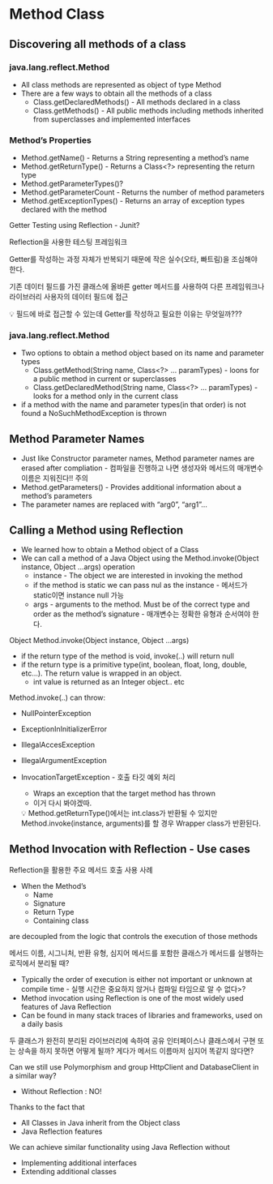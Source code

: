# Method Class

## Discovering all methods of a class

### java.lang.reflect.Method

- All class methods are represented as object of type Method
- There are a few ways to obtain all the methods of a class
    - Class.getDeclaredMethods() - All methods declared in a class
    - Class.getMethods() - All public methods including methods inherited from superclasses and implemented interfaces

### Method’s Properties

- Method.getName() - Returns a String representing a method’s name
- Method.getReturnType() - Returns a Class<?> representing the return type
- Method.getParameterTypes()?
- Method.getParameterCount - Returns the number of method parameters
- Method.getExceptionTypes() - Returns an array of exception types declared with the method

Getter Testing using Reflection - Junit?

Reflection을 사용한 테스팅 프레임워크

Getter를 작성하는 과정 자체가 반복되기 때문에 작은 실수(오타, 빠트림)을 조심해야 한다.

기존 데이터 필드를 가진 클래스에 올바른 getter 메서드를 사용하여 다른 프레임워크나 라이브러리 사용자의 데이터 필드에 접근

<aside>
💡 필드에 바로 접근할  수 있는데 Getter를 작성하고 필요한 이유는 무엇일까???

</aside>

### java.lang.reflect.Method

- Two options to obtain a method object based on its name and parameter types
    - Class.getMethod(String name, Class<?> … paramTypes) - loons for a public method in current or superclasses
    - Class.getDeclaredMethod(String name, Class<?> … paramTypes) - looks for a method only in the current class
- if a method with the name and parameter types(in that order) is not found a NoSuchMethodException is thrown


## Method Parameter Names

- Just like Constructor parameter names, Method parameter names are erased after compliation - 컴파일을 진행하고 나면 생성자와 메서드의 매개변수 이름은 지워진다!! 주의
- Method.getParameters() - Provides additional information about a method’s parameters
- The parameter names are replaced with “arg0”, “arg1”…

## Calling a Method using Reflection

- We learned how to obtain a Method object of a Class
- We can call a method of a Java Object using the Method.invoke(Object instance, Object …args) operation
    - instance - The object we are interested in invoking the method
    - if the method is static we can pass nul as the instance - 메서드가 static이면 instance null 가능
    - args - arguments to the method. Must be of the correct type and order as the method’s signature - 매개변수는 정확한 유형과 순서여야 한다.

Object Method.invoke(Object instance, Object …args)

- if the return type of the method is void, invoke(..) will return null
- if the return type is a primitive type(int, boolean, float, long, double, etc…). The return value is wrapped in an object.
    - int value is returned as an Integer object.. etc

Method.invoke(..) can throw:

- NullPointerException
- ExceptionInInitializerError
- IllegalAccesException
- IllegalArgumentException
- InvocationTargetException - 호출 타깃 예외 처리
    - Wraps an exception that the target method has thrown
    - 이거 다시 봐야겠따.

    <aside>
    💡 Method.getReturnType()에서는 int.class가 반환될 수 있지만
    Method.invoke(instance, arguments)를 할 경우 Wrapper class가 반환된다.

    </aside>


## Method Invocation with Reflection - Use cases

Reflection을 활용한 주요 메서드 호출 사용 사례

- When the Method’s
    - Name
    - Signature
    - Return Type
    - Containing class

are decoupled from the logic that controls the execution of those methods

메서드 이름, 시그니처, 반환 유형, 심지어 메서드를 포함한 클래스가 메서드를 실행하는 로직에서 분리될 때?

- Typically the order of execution is either not important or unknown at compile time - 실행 시간은 중요하지 않거나 컴파일 타임으로 알 수 없다>?
- Method invocation using Reflection is one of the most widely used features of Java Reflection
- Can be found in many stack traces of libraries and frameworks, used on a daily basis

두 클래스가 완전히 분리된 라이브러리에 속하여 공유 인터페이스나 클래스에서 구현 또는 상속을 하지 못하면 어떻게 될까? 게다가 메서드 이름마저 심지어 똑같지 않다면?

Can we still use Polymorphism and group HttpClient and DatabaseClient in a similar way?

- Without Reflection : NO!

Thanks to the fact that

- All Classes in Java inherit from the Object class
- Java Reflection features

We can achieve similar functionality using Java Reflection without

- Implementing additional interfaces
- Extending additional classes
